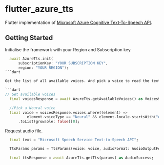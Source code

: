# flutter_azure_tts

Flutter implementation of [Microsoft Azure Cognitive Text-To-Speech API](https://azure.microsoft.com/en-us/services/cognitive-services/text-to-speech/#features).

## Getting Started

Initialise the framework with your Region and Subscription key

```dart
  await AzureTts.init(
      subscriptionKey: "YOUR SUBSCRIPTION KEY",
      region: "YOUR REGION");
```dart

Get the list of all available voices. And pick a voice to read the text.

```dart
// Get available voices
  final voicesResponse = await AzureTts.getAvailableVoices() as VoicesSuccess;
  
  //Pick a Neural voice
  final voice = voicesResponse.voices.where((element) =>
          element.voiceType == "Neural" && element.locale.startsWith("en-"))
      .toList(growable: false)[0];
```

Request audio file.

```dart
  final text = "Microsoft Speech Service Text-to-Speech API";

  TtsParams params = TtsParams(voice: voice, audioFormat: AudioOutputFormat.audio16khz32kBitrateMonoMp3, text: text);
  
  final ttsResponse = await AzureTts.getTts(params) as AudioSuccess;
```

